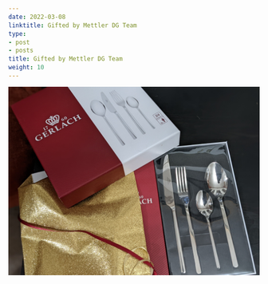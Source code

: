 ```yaml
---
date: 2022-03-08
linktitle: Gifted by Mettler DG Team
type:
- post
- posts
title: Gifted by Mettler DG Team
weight: 10
---
```


[![img01](../img/mar-8-2022_1.jpg)](../img/mar-8-2022_1.jpg)
